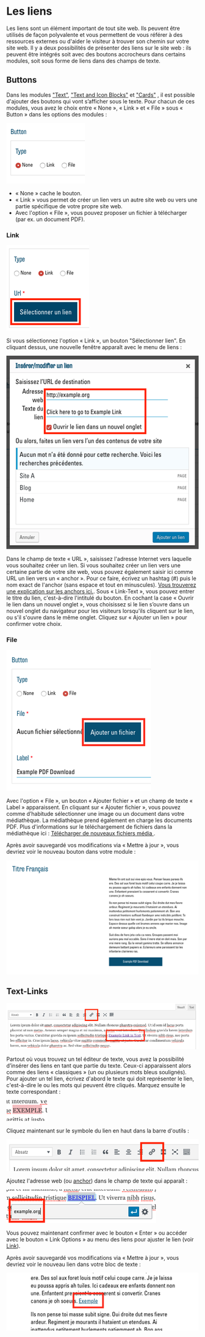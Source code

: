 ﻿# Les liens

Les liens sont un élément important de tout site web. Ils peuvent être utilisés de façon polyvalente et vous permettent de vous référer à des ressources externes ou d'aider le visiteur à trouver son chemin sur votre site web. Il y a deux possibilités de présenter des liens sur le site web : ils peuvent être intégrés soit avec des boutons accrocheurs dans certains modules, soit sous forme de liens dans des champs de texte.

## Buttons

Dans les modules ["Text"](02.01-modules.md#text), ["Text and Icon Blocks"](02.01-modules.md#text-and-icon-blocks) et ["Cards"](02.01-modules.md#cards) , il est possible d'ajouter des boutons qui vont s’afficher sous le texte. Pour chacun de ces modules, vous avez le choix entre « None », « Link » et « File » sous « Button » dans les options des modules :


![](img/buttons-type.png)

- « None » cache le bouton.
- « Link » vous permet de créer un lien vers un autre site web ou vers une partie spécifique de votre propre site web.
- Avec l'option « File », vous pouvez proposer un fichier à télécharger (par ex. un document PDF).

### Link

![](img/buttons-url-button.png)

Si vous sélectionnez l'option « Link », un bouton "Sélectionner lien". En cliquant dessus, une nouvelle fenêtre apparaît avec le menu de liens :

![](img/link-menu.png)

Dans le champ de texte « URL », saisissez l'adresse Internet vers laquelle vous souhaitez créer un lien. Si vous souhaitez créer un lien vers une certaine partie de votre site web, vous pouvez également saisir ici comme URL un lien vers un « anchor ». Pour ce faire, écrivez un hashtag (#) puis le nom exact de l'anchor (sans espace et tout en minuscules). [Vous trouverez une explication sur les anchors ici.](03.01-quicklinks.md). Sous « Link-Text », vous pouvez entrer le titre du lien, c'est-à-dire l'intitulé du bouton. En cochant la case « Ouvrir le lien dans un nouvel onglet », vous choisissez si le lien s’ouvre dans un nouvel onglet du navigateur pour les visiteurs lorsqu'ils cliquent sur le lien, ou s'il s'ouvre dans le même onglet.
Cliquez sur « Ajouter un lien » pour confirmer votre choix.

### File

![](img/buttons-file-button.png)

Avec l'option « File », un bouton « Ajouter fichier » et un champ de texte « Label » apparaissent. En cliquant sur « Ajouter fichier », vous pouvez comme d’habitude sélectionner une image ou un document dans votre médiathèque. La médiathèque prend également en charge les documents PDF. Plus d'informations sur le téléchargement de fichiers dans la médiathèque ici : [Télécharger de nouveaux fichiers média ](01.01-library.md#telecharger-de-nouveaux-fichiers-media).

Après avoir sauvegardé vos modifications via « Mettre à jour », vous devriez voir le nouveau bouton dans votre module :

![](img/buttons-done.png)

## Text-Links

![](img/link-in-text.png)

Partout où vous trouvez un tel éditeur de texte, vous avez la possibilité d’insérer des liens en tant que partie du texte. Ceux-ci apparaissent alors comme des liens « classiques » (un ou plusieurs mots bleus soulignés). Pour ajouter un tel lien, écrivez d'abord le texte qui doit représenter le lien, c'est-à-dire le ou les mots qui peuvent être cliqués. Marquez ensuite le texte correspondant :

![](img/link-text-highlight.png)

Cliquez maintenant sur le symbole du lien en haut dans la barre d'outils :

![](img/link-text-button.png)

Ajoutez l'adresse web (ou [anchor](03.01-quicklinks.md)) dans le champ de texte qui apparaît :

![](img/link-text-address.png)

Vous pouvez maintenant confirmer avec le bouton « Enter » ou accéder avec le bouton « Link Options » au menu des liens pour ajuster le lien (voir [Link](#link)).

Après avoir sauvegardé vos modifications via « Mettre à jour », vous devriez voir le nouveau lien dans votre bloc de texte :

![](img/link-text-done.png)